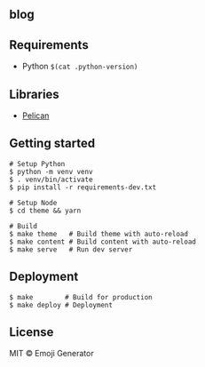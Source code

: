 ## blog

## Requirements

- Python `$(cat .python-version)`

## Libraries

- [Pelican](https://github.com/getpelican/pelican)

## Getting started

```
# Setup Python
$ python -m venv venv
$ . venv/bin/activate
$ pip install -r requirements-dev.txt

# Setup Node
$ cd theme && yarn

# Build
$ make theme   # Build theme with auto-reload
$ make content # Build content with auto-reload
$ make serve   # Run dev server
```

## Deployment

```
$ make        # Build for production
$ make deploy # Deployment
```

## License
MIT &copy; Emoji Generator
